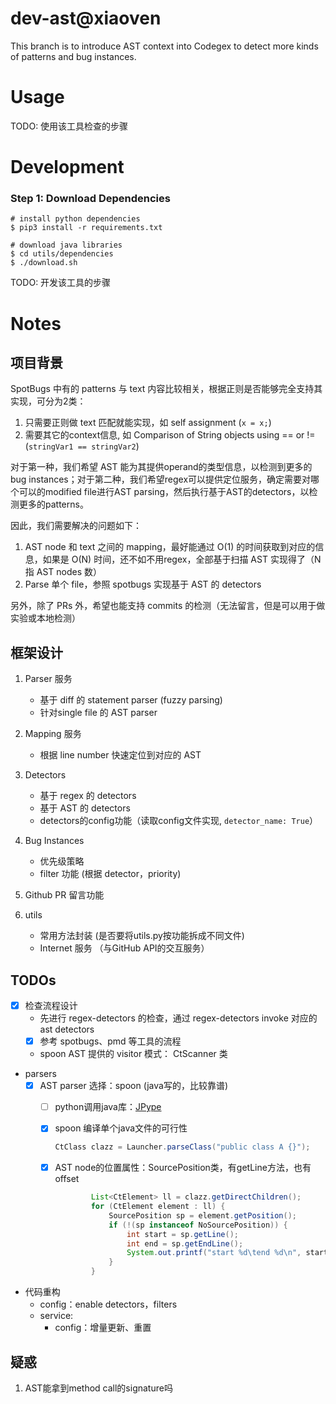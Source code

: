 # dev-ast@xiaoven

This branch is to introduce AST context into Codegex to detect more kinds of patterns and bug instances.

# Usage

TODO: 使用该工具检查的步骤

# Development
### Step 1: Download Dependencies
```shell
# install python dependencies
$ pip3 install -r requirements.txt

# download java libraries
$ cd utils/dependencies
$ ./download.sh
```

TODO: 开发该工具的步骤

# Notes

## 项目背景

SpotBugs 中有的 patterns 与 text 内容比较相关，根据正则是否能够完全支持其实现，可分为2类：

1.   只需要正则做 text 匹配就能实现，如 self assignment (`x = x;`)
2.   需要其它的context信息, 如 Comparison of String objects using == or != (`stringVar1 == stringVar2`)

对于第一种，我们希望 AST 能为其提供operand的类型信息，以检测到更多的bug instances；对于第二种，我们希望regex可以提供定位服务，确定需要对哪个可以的modified file进行AST parsing，然后执行基于AST的detectors，以检测更多的patterns。

因此，我们需要解决的问题如下：

1.   AST node 和 text 之间的 mapping，最好能通过 O(1) 的时间获取到对应的信息，如果是 O(N) 时间，还不如不用regex，全部基于扫描 AST 实现得了（N指 AST nodes 数）
2.   Parse 单个 file，参照 spotbugs 实现基于  AST 的 detectors

另外，除了 PRs 外，希望也能支持 commits 的检测（无法留言，但是可以用于做实验或本地检测）

## 框架设计

1.   Parser 服务
     -   基于 diff 的 statement parser (fuzzy parsing)
     -   针对single file 的 AST parser
2.   Mapping 服务
     -   根据 line number 快速定位到对应的 AST

3.   Detectors
     -   基于 regex 的 detectors
     -   基于 AST 的 detectors
     -   detectors的config功能（读取config文件实现, `detector_name: True`）
4.   Bug Instances
     -   优先级策略
     -   filter 功能 (根据 detector，priority)
5.   Github PR 留言功能
6.   utils
     -   常用方法封装 (是否要将utils.py按功能拆成不同文件)
     -   Internet 服务 （与GitHub API的交互服务）

## TODOs

-   [x] 检查流程设计
    -   先进行 regex-detectors 的检查，通过 regex-detectors invoke 对应的 ast detectors
    -   [x] 参考 spotbugs、pmd 等工具的流程
    -   spoon AST 提供的 visitor 模式： CtScanner 类
-   parsers
     - [x] AST parser 选择：spoon (java写的，比较靠谱)
          - [ ] python调用java库：[JPype](https://jpype.readthedocs.io/en/latest/)
          
          - [x] spoon 编译单个java文件的可行性
            ```java
            CtClass clazz = Launcher.parseClass("public class A {}");
            ```
            
          - [x] AST node的位置属性：SourcePosition类，有getLine方法，也有offset
          
              ```java
                      List<CtElement> ll = clazz.getDirectChildren();
                      for (CtElement element : ll) {
                          SourcePosition sp = element.getPosition();
                          if (!(sp instanceof NoSourcePosition)) {
                              int start = sp.getLine();
                              int end = sp.getEndLine();
                              System.out.printf("start %d\tend %d\n", start, end);
                          }
                      }
              ```
          
              
- 代码重构
    - config：enable detectors，filters
    - service:
        - config：增量更新、重置

## 疑惑

1.   AST能拿到method call的signature吗



